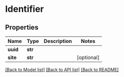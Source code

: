 # Identifier


## Properties
Name | Type | Description | Notes
------------ | ------------- | ------------- | -------------
**uuid** | **str** |  | 
**site** | **str** |  | [optional] 

[[Back to Model list]](../README.md#documentation-for-models) [[Back to API list]](../README.md#documentation-for-api-endpoints) [[Back to README]](../README.md)


